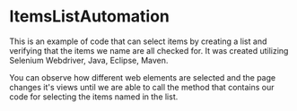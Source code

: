 # ItemsListAutomation

This is an example of code that can select items by creating a list and verifying that the items we name are all checked for. It was created utilizing Selenium Webdriver, Java, Eclipse, Maven. 

You can observe how different web elements are selected and the page changes it's views until we are able to call the method that contains our code for selecting the items named in the list. 